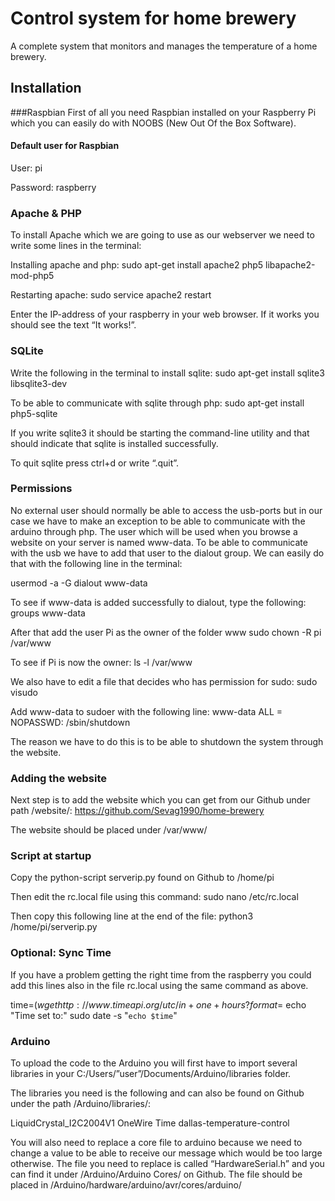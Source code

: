 # Control system for home brewery

A complete system that monitors and manages the temperature of a home brewery.

## Installation

###Raspbian 
First of all you need Raspbian installed on your Raspberry Pi which you can easily do with NOOBS (New Out Of the Box Software).

#### Default user for Raspbian
User: pi

Password: raspberry


### Apache & PHP
To install Apache which we are going to use as our webserver we need to write some lines in the terminal:

Installing apache and php:
sudo apt-get install apache2 php5 libapache2-mod-php5

Restarting apache:
sudo service apache2 restart
 
Enter the IP-address of your raspberry in your web browser. If it works you should see the text “It works!”. 


### SQLite
Write the following in the terminal to install sqlite:
sudo apt-get install sqlite3 libsqlite3-dev

To be able to communicate with sqlite through php:
sudo apt-get install php5-sqlite

If you write sqlite3 it should be starting the command-line utility and that should indicate that sqlite is installed successfully.

To quit sqlite press ctrl+d or write “.quit”. 

### Permissions
No external user should normally be able to access the usb-ports but in our case we have to make an exception to be able to communicate with the arduino through php. The user which will be used when you browse a website on your server is named www-data. To be able to communicate with the usb we have to add that user to the dialout group. We can easily do that with the following line in the terminal:

usermod -a -G dialout www-data

To see if www-data is added successfully to dialout, type the following:
groups www-data

After that add the user Pi as the owner of the folder www
sudo chown -R pi /var/www

To see if Pi is now the owner:
ls -l /var/www

We also have to edit a file that decides who has permission for sudo:
sudo visudo

Add www-data to sudoer with the following line:
www-data ALL = NOPASSWD: /sbin/shutdown

The reason we have to do this is to be able to shutdown the system through the website.

### Adding the website
Next step is to add the website which you can get from our Github under path /website/:
https://github.com/Sevag1990/home-brewery

The website should be placed under /var/www/

### Script at startup
Copy the python-script serverip.py found on Github to /home/pi

Then edit the rc.local file using this command:
sudo nano /etc/rc.local

Then copy this following line at the end of the file:
python3 /home/pi/serverip.py

### Optional: Sync Time
If you have a problem getting the right time from the raspberry you could add this lines also in the file rc.local using the same command as above.

time=$(wget http://www.timeapi.org/utc/in+one+hours?format=%25d%20%25b%20%25Y%2$
echo "Time set to:"
sudo date -s "`echo $time`"

### Arduino

To upload the code to the Arduino you will first have to import several libraries in your C:/Users/”user”/Documents/Arduino/libraries folder.

The libraries you need is the following and can also be found on Github under the path /Arduino/libraries/:

LiquidCrystal_I2C2004V1
OneWire
Time
dallas-temperature-control

You will also need to replace a core file to arduino because we need to change a value to be able to receive our message which would be too large otherwise. The file you need to replace is called “HardwareSerial.h” and you can find it under /Arduino/Arduino Cores/ on Github. The file should be placed in /Arduino/hardware/arduino/avr/cores/arduino/
